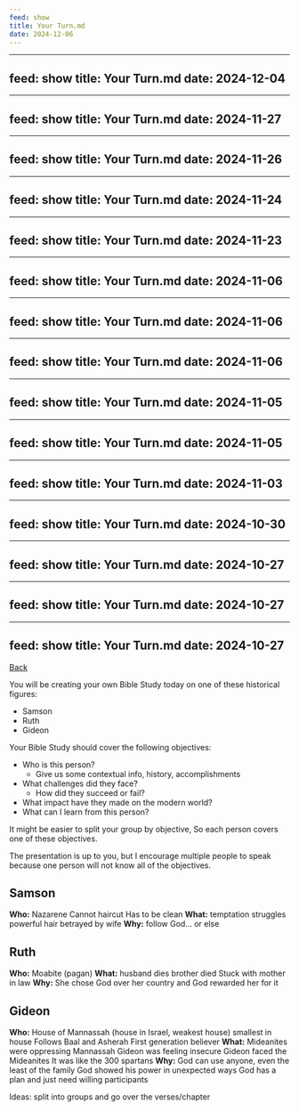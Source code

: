 ```yaml
---
feed: show
title: Your Turn.md
date: 2024-12-06
---
```

---
feed: show
title: Your Turn.md
date: 2024-12-04
---
---
feed: show
title: Your Turn.md
date: 2024-11-27
---
---
feed: show
title: Your Turn.md
date: 2024-11-26
---
---
feed: show
title: Your Turn.md
date: 2024-11-24
---
---
feed: show
title: Your Turn.md
date: 2024-11-23
---
---
feed: show
title: Your Turn.md
date: 2024-11-06
---
---
feed: show
title: Your Turn.md
date: 2024-11-06
---
---
feed: show
title: Your Turn.md
date: 2024-11-06
---
---
feed: show
title: Your Turn.md
date: 2024-11-05
---
---
feed: show
title: Your Turn.md
date: 2024-11-05
---
---
feed: show
title: Your Turn.md
date: 2024-11-03
---
---
feed: show
title: Your Turn.md
date: 2024-10-30
---
---
feed: show
title: Your Turn.md
date: 2024-10-27
---
---
feed: show
title: Your Turn.md
date: 2024-10-27
---
---
feed: show
title: Your Turn.md
date: 2024-10-27
---
[Back](./index.md)

You will be creating your own Bible Study today on one of these historical figures:

- Samson
- Ruth
- Gideon

Your Bible Study should cover the following objectives:

- Who is this person?
  - Give us some contextual info, history, accomplishments
- What challenges did they face?
  - How did they succeed or fail?
- What impact have they made on the modern world?
- What can I learn from this person?

It might be easier to split your group by objective,
So each person covers one of these objectives.

The presentation is up to you, but I encourage multiple people to speak because one person will not know all of the objectives.

## Samson

**Who:**
Nazarene
Cannot haircut
Has to be clean
**What:**
temptation struggles
powerful hair
betrayed by wife
**Why:**
follow God... or else

## Ruth

**Who:**
Moabite (pagan)
**What:**
husband dies
brother died
Stuck with mother in law
**Why:**
She chose God over her country and God rewarded her for it

## Gideon

**Who:**
House of Mannassah (house in Israel, weakest house)
smallest in house
Follows Baal and Asherah
First generation believer
**What:**
Mideanites were oppressing Mannassah
Gideon was feeling insecure
Gideon faced the Mideanites
It was like the 300 spartans
**Why:**
God can use anyone, even the least of the family
God showed his power in unexpected ways
God has a plan and just need willing participants

Ideas:
split into groups and go over the verses/chapter
